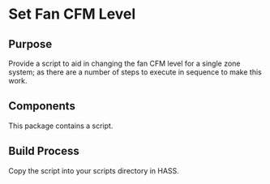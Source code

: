 # Set Fan CFM Level

## Purpose

Provide a script to aid in changing the fan CFM level for a single zone system; as there are a number of steps to execute
in sequence to make this work.

## Components

This package contains a script.

## Build Process

Copy the script into your scripts directory in HASS.
